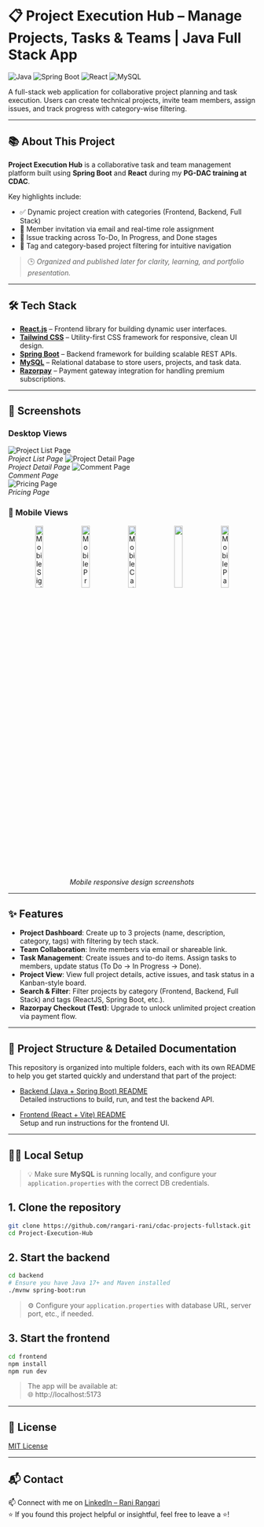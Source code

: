 # 📋 Project Execution Hub – Manage Projects, Tasks & Teams | Java Full Stack App

![Java](https://img.shields.io/badge/Java-ED8B00?style=for-the-badge&logo=java&logoColor=white)
![Spring Boot](https://img.shields.io/badge/Spring%20Boot-6DB33F?style=for-the-badge&logo=spring-boot&logoColor=white)
![React](https://img.shields.io/badge/React-20232A?style=for-the-badge&logo=react&logoColor=61DAFB)
![MySQL](https://img.shields.io/badge/MySQL-00758F?style=for-the-badge&logo=mysql&logoColor=white)

A full-stack web application for collaborative project planning and task execution. Users can create technical projects, invite team members, assign issues, and track progress with category-wise filtering.

---

## 📚 About This Project

**Project Execution Hub** is a collaborative task and team management platform built using **Spring Boot** and **React** during my **PG-DAC training at CDAC**.    

Key highlights include:  
- ✅ Dynamic project creation with categories (Frontend, Backend, Full Stack)
- 👥 Member invitation via email and real-time role assignment
- 📌 Issue tracking across To-Do, In Progress, and Done stages
- 🔎 Tag and category-based project filtering for intuitive navigation

> 🕒 _Organized and published later for clarity, learning, and portfolio presentation._

---

## 🛠️ Tech Stack

- **[React.js](https://reactjs.org/)** – Frontend library for building dynamic user interfaces.
- **[Tailwind CSS](https://tailwindcss.com/)** – Utility-first CSS framework for responsive, clean UI design.
- **[Spring Boot](https://spring.io/projects/spring-boot)** – Backend framework for building scalable REST APIs.
- **[MySQL](https://www.mysql.com/)** – Relational database to store users, projects, and task data.
- **[Razorpay](https://razorpay.com/)** – Payment gateway integration for handling premium subscriptions.

---

## 📸 Screenshots

### Desktop Views
![Project List Page](https://github.com/rangari-rani/Project-Execution-Hub/blob/db7292a84b951a37ac4da2025b23e10eef02db34/screenshots/projectpage.png)  
_Project List Page_
![Project Detail Page](https://github.com/rangari-rani/Project-Execution-Hub/blob/db7292a84b951a37ac4da2025b23e10eef02db34/screenshots/projectdetailpage.png)  
_Project Detail Page_
![Comment Page](https://github.com/rangari-rani/Project-Execution-Hub/blob/db7292a84b951a37ac4da2025b23e10eef02db34/screenshots/commentpage.png)  
_Comment Page_  
![Pricing Page](https://github.com/rangari-rani/Project-Execution-Hub/blob/db7292a84b951a37ac4da2025b23e10eef02db34/screenshots/pricingpage.png)  
_Pricing Page_   

### 📱 Mobile Views  
<p align="center">
  <img src="https://github.com/rangari-rani/Project-Execution-Hub/blob/db7292a84b951a37ac4da2025b23e10eef02db34/screenshots/signin_mobile.png" alt="Mobile Signin Page" width="18%">
  <img src="https://github.com/rangari-rani/Project-Execution-Hub/blob/db7292a84b951a37ac4da2025b23e10eef02db34/screenshots/projectpage_mobile.png" alt="Mobile Product View" width="18%">
  <img src="https://github.com/rangari-rani/Project-Execution-Hub/blob/db7292a84b951a37ac4da2025b23e10eef02db34/screenshots/projectdetailpage_mobile.png" alt="Mobile Cart Page" width="18%">
  <img src="https://github.com/rangari-rani/Project-Execution-Hub/blob/db7292a84b951a37ac4da2025b23e10eef02db34/screenshots/createpage_mobile.png" width="18%">
  <img src="https://github.com/rangari-rani/Project-Execution-Hub/blob/db7292a84b951a37ac4da2025b23e10eef02db34/screenshots/pricingpage_mobile.png" alt="Mobile Payment Page" width="18%">
</p>

<p align="center"><em>Mobile responsive design screenshots</em></p>

---

## ✨ Features

- **Project Dashboard**: Create up to 3 projects (name, description, category, tags) with filtering by tech stack.
- **Team Collaboration**: Invite members via email or shareable link.
- **Task Management**: Create issues and to-do items. Assign tasks to members, update status (To Do → In Progress → Done).
- **Project View**: View full project details, active issues, and task status in a Kanban-style board.
- **Search & Filter**: Filter projects by category (Frontend, Backend, Full Stack) and tags (ReactJS, Spring Boot, etc.).
- **Razorpay Checkout (Test)**: Upgrade to unlock unlimited project creation via payment flow.


---

## 📁 Project Structure & Detailed Documentation

This repository is organized into multiple folders, each with its own README to help you get started quickly and understand that part of the project:

- [Backend (Java + Spring Boot) README](backend/README.md)  
  Detailed instructions to build, run, and test the backend API.

- [Frontend (React + Vite) README](frontend/README.md)  
  Setup and run instructions for the frontend UI.
  
---

## 🧑‍💻 Local Setup  
> 💡 Make sure **MySQL** is running locally, and configure your `application.properties` with the correct DB credentials. 

## 1. Clone the repository

```bash
git clone https://github.com/rangari-rani/cdac-projects-fullstack.git
cd Project-Execution-Hub
```

## 2. Start the backend

```bash
cd backend
# Ensure you have Java 17+ and Maven installed
./mvnw spring-boot:run
```
> ⚙️ Configure your `application.properties` with database URL, server port, etc., if needed.

## 3. Start the frontend

```bash
cd frontend
npm install
npm run dev
```
> The app will be available at:   
> 🌐 http://localhost:5173  

---

## 📜 License

[MIT License](LICENSE)

---

## 📬 Contact

📫 Connect with me on [LinkedIn – Rani Rangari](https://www.linkedin.com/in/rani-rangari/)   
⭐ If you found this project helpful or insightful, feel free to leave a ⭐!  
